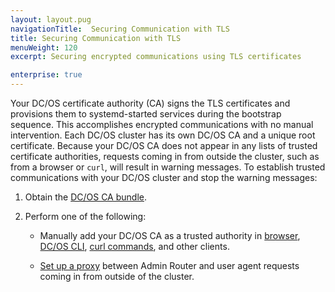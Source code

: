 ```yaml
---
layout: layout.pug
navigationTitle:  Securing Communication with TLS
title: Securing Communication with TLS
menuWeight: 120
excerpt: Securing encrypted communications using TLS certificates

enterprise: true
---
```

<!-- The source repository for this topic is https://github.com/dcos/dcos-docs-site -->


Your DC/OS certificate authority (CA) signs the TLS certificates and provisions them to systemd-started services during the bootstrap sequence. This accomplishes encrypted communications with no manual intervention. Each DC/OS cluster has its own DC/OS CA and a unique root certificate. Because your DC/OS CA does not appear in any lists of trusted certificate authorities, requests coming in from outside the cluster, such as from a browser or `curl`, will result in warning messages. To establish trusted communications with your DC/OS cluster and stop the warning messages:

1. Obtain the [DC/OS CA bundle](/1.12/security/ent/tls-ssl/get-cert/).

1. Perform one of the following:

     - Manually add your DC/OS CA as a trusted authority in [browser](/1.12/security/ent/tls-ssl/ca-trust-browser/), [DC/OS CLI](/1.12/security/ent/tls-ssl/ca-trust-cli/), [curl commands](/1.12/security/ent/tls-ssl/ca-trust-curl/), and other clients.

     - [Set up a proxy](/1.12/security/ent/tls-ssl/haproxy-adminrouter/) between Admin Router and user agent requests coming in from outside of the cluster.
